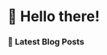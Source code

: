 # 👋 Hello there!

### 📜 Latest Blog Posts
<!-- BLOG-POST-LIST:START -->
<!-- BLOG-POST-LIST:END -->

<!-- 💾 &nbsp;**This week I spent my time on**

![Wwakatime stats](https://github-readme-stats-taupe-two.vercel.app/api/wakatime?username=ZeNinja864&hide_title=true&hide_border=true&langs_count=5&bg_color=00000000&text_color=777)
-->

<!--
**ZeNinja864/ZeNinja864** is a ✨ _special_ ✨ repository because its `README.md` (this file) appears on your GitHub profile.

Here are some ideas to get you started:

- 🔭 I’m currently working on ...
- 🌱 I’m currently learning ...
- 👯 I’m looking to collaborate on ...
- 🤔 I’m looking for help with ...
- 💬 Ask me about ...
- 📫 How to reach me: ...
- 😄 Pronouns: ...
- ⚡ Fun fact: ...
-->
